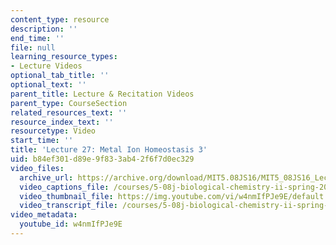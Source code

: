 ```yaml
---
content_type: resource
description: ''
end_time: ''
file: null
learning_resource_types:
- Lecture Videos
optional_tab_title: ''
optional_text: ''
parent_title: Lecture & Recitation Videos
parent_type: CourseSection
related_resources_text: ''
resource_index_text: ''
resourcetype: Video
start_time: ''
title: 'Lecture 27: Metal Ion Homeostasis 3'
uid: b84ef301-d89e-9f83-3ab4-2f6f7d0ec329
video_files:
  archive_url: https://archive.org/download/MIT5.08JS16/MIT5_08JS16_Lecture_27_300k.mp4
  video_captions_file: /courses/5-08j-biological-chemistry-ii-spring-2016/f495bc7d36c3573b8d21f307588ec764_w4nmIfPJe9E.vtt
  video_thumbnail_file: https://img.youtube.com/vi/w4nmIfPJe9E/default.jpg
  video_transcript_file: /courses/5-08j-biological-chemistry-ii-spring-2016/e8cbc2eee5eebdefe4bb128c46f7e4ec_w4nmIfPJe9E.pdf
video_metadata:
  youtube_id: w4nmIfPJe9E
---
```

